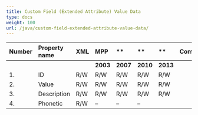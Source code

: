 ```yaml
---
title: Custom Field (Extended Attribute) Value Data
type: docs
weight: 100
url: /java/custom-field-extended-attribute-value-data/
---
```


|**Number** |**Property name** |**XML** |**MPP** |** |** |** |**Comments** |
| :- | :- | :- | :- | :- | :- | :- | :- |
| | | |**2003** |**2007** |**2010** |**2013** | |
|1. |ID |R/W |R/W |R/W |R/W |R/W | |
|2. |Value |R/W |R/W |R/W |R/W |R/W| |
|3. |Description |R/W |R/W |R/W |R/W |R/W| |
|4. |Phonetic |R/W |– |– |– | | |

